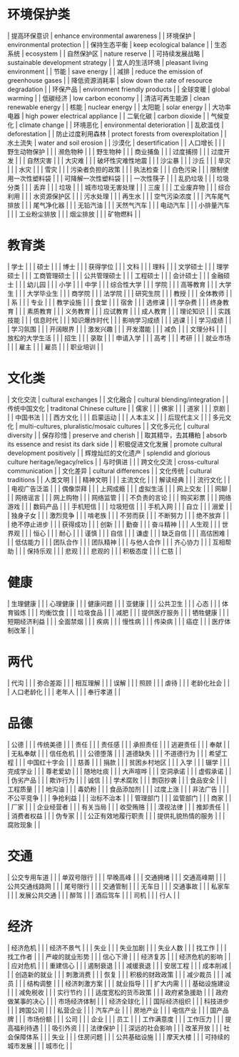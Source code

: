# 环境保护类

| 提高环保意识 | enhance environmental awareness |
| 环境保护 | environmental protection |
| 保持生态平衡 | keep ecological balance |
| 生态系统 | ecosystem |
| 自然保护区 | nature reserve |
| 可持续发展战略 | sustainable development strategy |
| 宜人的生活环境 | pleasant living environment |
| 节能 | save energy |
| 减排 | reduce the emission of greenhouse gases |
| 降低资源消耗率 | slow down the rate of resource degradation |
| 环保产品 | environment friendly products |
| 全球变暖 | global warming |
| 低碳经济 | low carbon economy |
| 清洁可再生能源 | clean renewable energy |
| 核能 | nuclear energy |
| 太阳能 | solar energy |
| 大功率电器 | high power electrical appliance |
| 二氧化碳 | carbon dioxide |
| 气候变化 | climate change |
| 环境恶化 | environmental deterioration |
| 乱砍滥伐 | deforestation |
| 防止过度利用森林 | protect forests from overexploitation |
| 水土流失 | water and soil erosion |
| 沙漠化 | desertification |
| 人口增长 | |
| 野生动物保护 | |
| 濒危物种 | |
| 野生物种 | |
| 商业捕鱼 | |
| 过度捕捞 | |
| 过度开发 | |
| 自然灾害 | |
| 大灾难 | |
| 破坏性灾难性地震 | |
| 沙尘暴 | |
| 沙丘 | |
| 旱灾 | |
| 水灾 | |
| 雪灾 | |
| 污染者负担的政策 | |
| 执法检查 | |
| 白色污染 | |
| 限制使用一次性塑料袋 | |
| 可降解一次性塑料袋 | |
| 一次性筷子 | |
| 乱扔垃圾 | |
| 垃圾分类 | |
| 丢弃 | |
| 垃圾 | |
| 城市垃圾无害处理 | |
| 三废 | |
| 工业废弃物 | |
| 综合利用 | |
| 水资源保护区 | |
| 污水处理 | |
| 再生水 | |
| 空气污染浓度 | |
| 汽车尾气排放 | |
| 尾气净化器 | |
| 无铅汽油 | |
| 天然气汽车 | |
| 电动汽车 | |
| 小排量汽车 | |
| 工业粉尘排放 | |
| 烟尘排放 | |
| 矿物燃料 | |

# 教育类

| 学士 | |
| 硕士 | |
| 博士 | |
| 获得学位 | |
| 文科 | |
| 理科 | |
| 文学硕士 | |
| 理学硕士 | |
| 工商管理硕士 | |
| 公共管理硕士 | |
| 工程硕士 | |
| 会计硕士 | |
| 金融硕士 | |
| 幼儿园 | |
| 小学 | |
| 中学 | |
| 综合性大学 | |
| 学院 | |
| 高等教育 | |
| 大学生 | |
| 大学毕业生 | |
| 商学院 | |
| 法学院 | |
| 研究生院 | |
| 教授 | |
| 全体教师 | |
| 系 | |
| 专业 | |
| 教学设施 | |
| 食堂 | |
| 宿舍 | |
| 选修课 | |
| 学杂费 | |
| 终身教育 | |
| 素质教育 | |
| 义务教育 | |
| 应试教育 | |
| 成人教育 | |
| 理论知识 | |
| 实践技能 | |
| 信息时代 | |
| 知识爆炸时代 | |
| 影响学习成绩 | |
| 逃课 | |
| 学习成绩 | |
| 学习氛围 | |
| 开阔眼界 | |
| 激发兴趣 | |
| 开发潜能 | |
| 减负 | |
| 文理分科 | |
| 放松的大学生活 | |
| 招生 | |
| 录取 | |
| 申请入学 | |
| 高考 | |
| 考研 | |
| 就业市场 | |
| 雇主 | |
| 雇员 | |
| 职业培训 | |

# 文化类

| 文化交流 | cultural exchanges |
| 文化融合 | cultural blending/integration |
| 传统中国文化 | traditonal Chinese culture |
| 儒家 | |
| 佛家 | |
| 道家 | |
| 京剧 | |
| 中国书法 | |
| 西方文化 | |
| 启蒙运动 | |
| 人本主义 | |
| 后现代主义 | |
| 多元文化 | multi-cultures, pluralistic/mosaic cultures |
| 文化多元化 | cultural diversity |
| 保存珍惜 | preserve and cherish |
| 取其精华，去其糟粕 | absorb its essence and resist its dark side |
| 积极促进文化发展 | promote cultural development positively |
| 辉煌灿烂的文化遗产 | splendid and glorious culture heritage/legacy/relics |
| 与时俱进 | |
| 跨文化交流 | cross-cultural communication |
| 文化差异 | cultural differences |
| 文化传统 | cultural traditions |
| 人类文明 | |
| 精神文明 | |
| 主流文化 | |
| 解读经典 | |
| 流行文化 | |
| 电视广告泛滥 | |
| 偶像崇拜 | |
| 上网成瘾 | |
| 虚拟生活 | |
| 网上交友 | |
| 网聊 | |
| 网络谣言 | |
| 网上购物 | |
| 网络监管 | |
| 不负责的言论 | |
| 购买彩票 | |
| 网络游戏 | |
| 数码产品 | |
| 手机短信 | |
| 垃圾短信 | |
| 手机入网 | |
| 自立 | |
| 溺爱 | |
| 独身子女 | |
| 激烈竞争 | |
| 啃老族 | |
| 不劳而获 | |
| 不断努力 | |
| 绝不放弃 | |
| 绝不停止进步 | |
| 获得成功 | |
| 创新 | |
| 勤奋 | |
| 奋斗精神 | |
| 人生观 | |
| 世界观 | |
| 恒心 | |
| 耐心 | |
| 谨慎 | |
| 自信 | |
| 谦虚 | |
| 缺乏自信 | |
| 高估困难 | |
| 低估能力 | |
| 团队合作 | |
| 团队精神 | |
| 与他人合作 | |
| 齐心协力 | |
| 互相帮助 | |
| 保持乐观 | |
| 悲观 | |
| 悲观的 | |
| 积极态度 | |
| 仁慈 | |

# 健康

| 生理健康 | |
| 心理健康 | |
| 健康问题 | |
| 亚健康 | |
| 公共卫生 | |
| 心态 | |
| 体育锻炼 | |
| 均衡饮食 | |
| 垃圾食品 | |
| 减肥 | |
| 提供医疗服务 | |
| 牺牲健康 | |
| 短期经济利益 | |
| 全面禁烟 | |
| 疾病 | |
| 慢性病 | |
| 传染病 | |
| 癌症 | |
| 医疗体制改革 | |

# 两代

| 代沟 | |
| 弥合差距 | |
| 相互理解 | |
| 误解 | |
| 照顾 | |
| 虐待 | |
| 老龄化社会 | |
| 人口老龄化 | |
| 老年人 | |
| 奉行孝道 | |

# 品德

| 公德 | |
| 传统美德 | |
| 责任 | |
| 责任感 | |
| 承担责任 | |
| 逃避责任 | |
| 奉献 | |
| 无私奉献 | |
| 信任危机 | |
| 公德堕落 | |
| 道德缺失 | |
| 不道德行为 | |
| 希望工程 | |
| 中国红十字会 | |
| 慈善 | |
| 捐款 | |
| 贫困乡村地区 | |
| 入学 | |
| 辍学 | |
| 完成学业 | |
| 尊老爱幼 | |
| 随地吐痰 | |
| 大声喧哗 | |
| 空洞承诺 | |
| 虚假承诺 | |
| 伪劣产品 | |
| 欺诈行为 | |
| 诚信 | |
| 学术腐败 | |
| 剽窃抄袭 | |
| 食品安全 | |
| 工程质量 | |
| 地沟油 | |
| 毒奶粉 | |
| 食品添加剂 | |
| 过度上涨 | |
| 非法广告 | |
| 不公平竞争 | |
| 争抢利益 | |
| 治标不治本 | |
| 管理部门 | |
| 监管部门 | |
| 商家 | |
| 厂家 | |
| 企业经营者 | |
| 有关当局 | |
| 收受贿赂 | |
| 漠视法律 | |
| 推卸责任 | |
| 消费者权益 | |
| 伪专家 | |
| 公正有效地履行职责 | |
| 提供礼貌热情的服务 | |
| 腐败现象 | |

# 交通

| 公交专用车道 | |
| 单双号限行 | |
| 早晚高峰 | |
| 交通拥堵 | |
| 交通高峰期 | |
| 公共交通线路网 | |
| 尾号限行 | |
| 交通管制 | |
| 无车日 | |
| 交通事故 | |
| 私家车 | |
| 发展公共交通 | |
| 醉驾 | |
| 酒后驾车 | |
| 司机 | |
| 行人 | |

# 经济

| 经济危机 | |
| 经济不景气 | |
| 失业 | |
| 失业加剧 | |
| 失业人数 | |
| 找工作 | |
| 找工作者 | |
| 严峻的就业形势 | |
| 信心下滑 | |
| 经济复苏 | |
| 经济危机的影响 | |
| 应对危机 | |
| 重建信心 | |
| 遏制衰退 | |
| 减缓衰退 | |
| 安居工程 | |
| 成本削减 | |
| 创造新的就业 | |
| 刺激消费 | |
| 恢复 | |
| 积极的财政政策 | |
| 减少裁员 | |
| 减员 | |
| 结构调整 | |
| 经济刺激方案 | |
| 就业指导 | |
| 扩大内需 | |
| 基础设施建设 | |
| 减免税收 | |
| 实行节约 | |
| 适度宽松的货币政策 | |
| 政府紧急援助 | |
| 政府做某事的决心 | |
| 市场经济体制 | |
| 经济全球化 | |
| 国际经济组织 | |
| 科技进步 | |
| 跨国公司 | |
| 私营企业 | |
| 汽车产业 | |
| 房地产业 | |
| 电信产业 | |
| 国产品牌 | |
| 市场份额 | |
| 公司 | |
| 企业 | |
| 员工 | |
| 工作满意度 | |
| 工作压力 | |
| 提高福利待遇 | |
| 吸引外资 | |
| 法律保护 | |
| 深远的社会影响 | |
| 改革开放 | |
| 社会保障体系 | |
| 失业 | |
| 住房问题 | |
| 公共基础设施 | |
| 摩天大楼 | |
| 可持续的城市发展 | |
| 城市化 | |